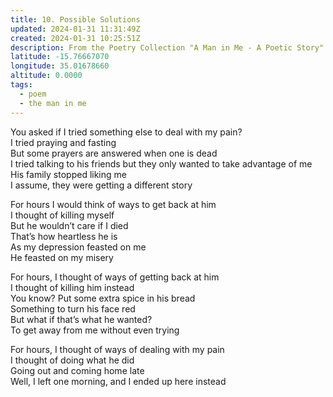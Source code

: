```yaml
---
title: 10. Possible Solutions
updated: 2024-01-31 11:31:49Z
created: 2024-01-31 10:25:51Z
description: From the Poetry Collection "A Man in Me - A Poetic Story" by Maxwell Kapezi Jr.
latitude: -15.76667070
longitude: 35.01678660
altitude: 0.0000
tags:
  - poem
  - the man in me
---
```


You asked if I tried something else to deal with my pain?  
I tried praying and fasting  
But some prayers are answered when one is dead  
I tried talking to his friends but they only wanted to take advantage of me  
His family stopped liking me  
I assume, they were getting a different story

For hours I would think of ways to get back at him  
I thought of killing myself  
But he wouldn’t care if I died  
That’s how heartless he is  
As my depression feasted on me  
He feasted on my misery

For hours, I thought of ways of getting back at him  
I thought of killing him instead  
You know? Put some extra spice in his bread  
Something to turn his face red  
But what if that’s what he wanted?  
To get away from me without even trying

For hours, I thought of ways of dealing with my pain  
I thought of doing what he did  
Going out and coming home late  
Well, I left one morning, and I ended up here instead

